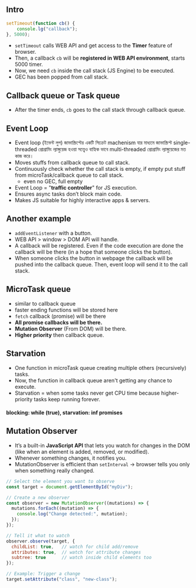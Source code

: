 ## Intro
```js
setTimeout(function cb() {
    console.lg("callback");
}, 5000);
```
- `setTimeout` calls WEB API and get access to the **Timer** feature of browser.
- Then, a callback `cb` will be **registered in WEB API environment**, starts 5000 timer.
- Now, we need `cb` inside the call stack (JS Engine) to be executed.
- GEC has been popped from call stack.

## Callback queue or Task queue
- After the timer ends, `cb` goes to the call stack through callback queue.

## Event Loop
- Event loop (ইভেন্ট লুপ) জাভাস্ক্রিপ্টের একটি সিক্রেট machenism যার মাধ্যমে জাভাস্ক্রিপ্ট single-threaded প্রোগ্রামিং ল্যাঙ্গুয়েজ হওয়া সত্ত্বেও বাহ্যিক ভাবে multi-threaded প্রোগ্রামিং ল্যাঙ্গুয়েজের মত কাজ করে।
- Moves stuffs from callback queue to call stack.
- Continuously check whether the call stack is empty, if empty put stuff from microTask/callback queue to call stack.
    - even no GEC, full empty
- Event Loop = "**traffic controller**" for JS execution.
- Ensures async tasks don’t block main code.
- Makes JS suitable for highly interactive apps & servers.

## Another example
- `addEventListener` with a button.
- WEB API > window > DOM API will handle.
- A callback will be registered. Even if the code execution are done the callback will be there (in a hope that someone clicks the button).
- When someone clicks the button in webpage the callback will be pushed into the callback queue. Then, event loop will send it to the call stack.

## MicroTask queue
- similar to callback queue
- faster ending functions will be stored here
- `fetch` callback (promise) will be there
- **All promise callbacks will be there.**
- **Mutation Observer** (From DOM) will be there.
- **Higher priority** then callback queue.

## Starvation
- One function in microTask queue creating multiple others (recursively) tasks.
- Now, the function in callback queue aren't getting any chance to execute.
- Starvation = when some tasks never get CPU time because higher-priority tasks keep running forever.

#### blocking: while (true), starvation: inf promises

## Mutation Observer
- It’s a built-in **JavaScript API** that lets you watch for changes in the DOM (like when an element is added, removed, or modified).
- Whenever something changes, it notifies you.
- MutationObserver is efficient than `setInterval` → browser tells you only when something really changed.
```js
// Select the element you want to observe
const target = document.getElementById("myDiv");

// Create a new observer
const observer = new MutationObserver((mutations) => {
  mutations.forEach((mutation) => {
    console.log("Change detected:", mutation);
  });
});

// Tell it what to watch
observer.observe(target, {
  childList: true,   // watch for child add/remove
  attributes: true,  // watch for attribute changes
  subtree: true      // watch inside child elements too
});

// Example: Trigger a change
target.setAttribute("class", "new-class");
```